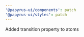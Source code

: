```yaml
---
'@papyrus-ui/components': patch
'@papyrus-ui/styles': patch
---
```


Added transition property to atoms
